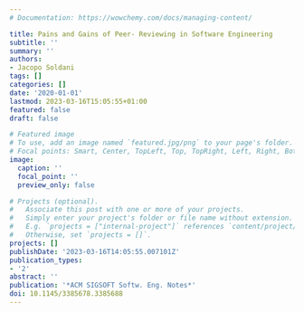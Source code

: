 ```yaml
---
# Documentation: https://wowchemy.com/docs/managing-content/

title: Pains and Gains of Peer- Reviewing in Software Engineering
subtitle: ''
summary: ''
authors:
- Jacopo Soldani
tags: []
categories: []
date: '2020-01-01'
lastmod: 2023-03-16T15:05:55+01:00
featured: false
draft: false

# Featured image
# To use, add an image named `featured.jpg/png` to your page's folder.
# Focal points: Smart, Center, TopLeft, Top, TopRight, Left, Right, BottomLeft, Bottom, BottomRight.
image:
  caption: ''
  focal_point: ''
  preview_only: false

# Projects (optional).
#   Associate this post with one or more of your projects.
#   Simply enter your project's folder or file name without extension.
#   E.g. `projects = ["internal-project"]` references `content/project/deep-learning/index.md`.
#   Otherwise, set `projects = []`.
projects: []
publishDate: '2023-03-16T14:05:55.007101Z'
publication_types:
- '2'
abstract: ''
publication: '*ACM SIGSOFT Softw. Eng. Notes*'
doi: 10.1145/3385678.3385688
---
```

